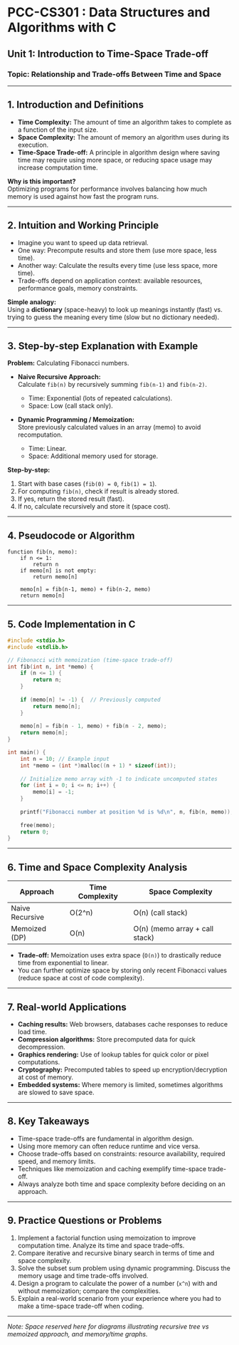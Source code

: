 # PCC-CS301 : Data Structures and Algorithms with C  
## Unit 1: Introduction to Time-Space Trade-off  
### Topic: Relationship and Trade-offs Between Time and Space

---

## 1. Introduction and Definitions

- **Time Complexity:** The amount of time an algorithm takes to complete as a function of the input size.
- **Space Complexity:** The amount of memory an algorithm uses during its execution.
- **Time-Space Trade-off:** A principle in algorithm design where saving time may require using more space, or reducing space usage may increase computation time.

**Why is this important?**  
Optimizing programs for performance involves balancing how much memory is used against how fast the program runs.

---

## 2. Intuition and Working Principle

- Imagine you want to speed up data retrieval.
- One way: Precompute results and store them (use more space, less time).
- Another way: Calculate the results every time (use less space, more time).
- Trade-offs depend on application context: available resources, performance goals, memory constraints.

**Simple analogy:**  
Using a **dictionary** (space-heavy) to look up meanings instantly (fast) vs. trying to guess the meaning every time (slow but no dictionary needed).

---

## 3. Step-by-step Explanation with Example

**Problem:** Calculating Fibonacci numbers.

- **Naive Recursive Approach:**  
  Calculate `fib(n)` by recursively summing `fib(n-1)` and `fib(n-2)`.  
  - Time: Exponential (lots of repeated calculations).  
  - Space: Low (call stack only).

- **Dynamic Programming / Memoization:**  
  Store previously calculated values in an array (memo) to avoid recomputation.  
  - Time: Linear.  
  - Space: Additional memory used for storage.

**Step-by-step:**

1. Start with base cases (`fib(0) = 0`, `fib(1) = 1`).
2. For computing `fib(n)`, check if result is already stored.
3. If yes, return the stored result (fast).
4. If no, calculate recursively and store it (space cost).

---

## 4. Pseudocode or Algorithm

```
function fib(n, memo):
    if n <= 1:
        return n
    if memo[n] is not empty:
        return memo[n]
    
    memo[n] = fib(n-1, memo) + fib(n-2, memo)
    return memo[n]
```

---

## 5. Code Implementation in C

```c
#include <stdio.h>
#include <stdlib.h>

// Fibonacci with memoization (time-space trade-off)
int fib(int n, int *memo) {
    if (n <= 1) {
        return n;
    }
    
    if (memo[n] != -1) {  // Previously computed
        return memo[n];
    }
    
    memo[n] = fib(n - 1, memo) + fib(n - 2, memo);
    return memo[n];
}

int main() {
    int n = 10; // Example input
    int *memo = (int *)malloc((n + 1) * sizeof(int));
    
    // Initialize memo array with -1 to indicate uncomputed states
    for (int i = 0; i <= n; i++) {
        memo[i] = -1;
    }
    
    printf("Fibonacci number at position %d is %d\n", n, fib(n, memo));
    
    free(memo);
    return 0;
}
```

---

## 6. Time and Space Complexity Analysis

| Approach               | Time Complexity | Space Complexity                |
|------------------------|-----------------|-------------------------------|
| Naive Recursive        | O(2^n)          | O(n) (call stack)              |
| Memoized (DP)          | O(n)            | O(n) (memo array + call stack) |

- **Trade-off:** Memoization uses extra space (`O(n)`) to drastically reduce time from exponential to linear.
- You can further optimize space by storing only recent Fibonacci values (reduce space at cost of code complexity).

---

## 7. Real-world Applications

- **Caching results:** Web browsers, databases cache responses to reduce load time.
- **Compression algorithms:** Store precomputed data for quick decompression.
- **Graphics rendering:** Use of lookup tables for quick color or pixel computations.
- **Cryptography:** Precomputed tables to speed up encryption/decryption at cost of memory.
- **Embedded systems:** Where memory is limited, sometimes algorithms are slowed to save space.

---

## 8. Key Takeaways

- Time-space trade-offs are fundamental in algorithm design.
- Using more memory can often reduce runtime and vice versa.
- Choose trade-offs based on constraints: resource availability, required speed, and memory limits.
- Techniques like memoization and caching exemplify time-space trade-off.
- Always analyze both time and space complexity before deciding on an approach.

---

## 9. Practice Questions or Problems

1. Implement a factorial function using memoization to improve computation time. Analyze its time and space trade-offs.
2. Compare iterative and recursive binary search in terms of time and space complexity.
3. Solve the subset sum problem using dynamic programming. Discuss the memory usage and time trade-offs involved.
4. Design a program to calculate the power of a number (`x^n`) with and without memoization; compare the complexities.
5. Explain a real-world scenario from your experience where you had to make a time-space trade-off when coding.

---

*Note: Space reserved here for diagrams illustrating recursive tree vs memoized approach, and memory/time graphs.*
